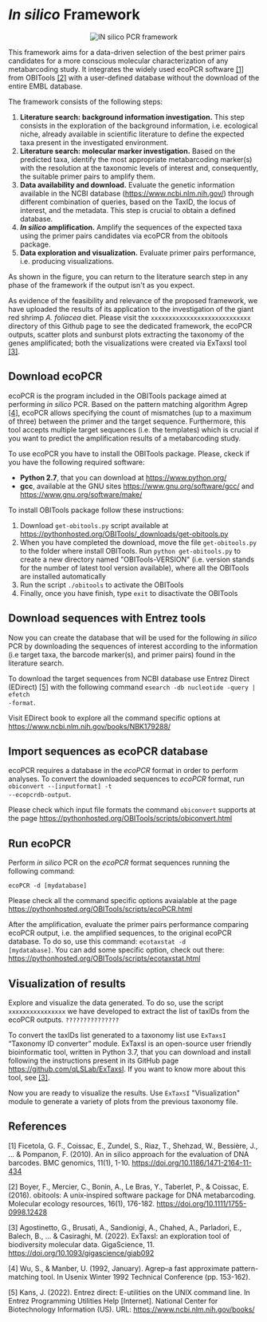 # *In silico* Framework 

<p align="center">
  <img src="https://user-images.githubusercontent.com/86804408/156333546-aca868b4-f3df-47d2-a148-9516b52ec0b4.jpg" alt="IN silico PCR framework"/>
</p>

This framework aims for a data-driven selection of the best primer pairs candidates for a more conscious molecular characterization of any metabarcoding study. It integrates the widely used ecoPCR software [[1]](https://bmcgenomics.biomedcentral.com/articles/10.1186/1471-2164-11-434) from OBITools [[2]](https://onlinelibrary.wiley.com/doi/full/10.1111/1755-0998.12428) with a user-defined database without the download of the entire EMBL database. 

The framework consists of the following steps: 
1. **Literature search: background information investigation.** This step consists in the exploration of the background information, i.e. ecological niche, already available in scientific literature to define the expected taxa present in the investigated environment.
2. **Literature search: molecular marker investigation.** Based on the predicted taxa, identify the most appropriate metabarcoding marker(s) with the resolution at the taxonomic levels of interest and, consequently, the suitable primer pairs to amplify them.
3. **Data availability and download.** Evaluate the genetic information available in the NCBI database (https://www.ncbi.nlm.nih.gov/) through different combination of queries, based on the TaxID, the locus of interest, and the metadata. This step is crucial to obtain a defined database.
4. ***In silico* amplification.** Amplify the sequences of the expected taxa using the primer pairs candidates via ecoPCR from the obitools package. 
5. **Data exploration and visualization.** Evaluate primer pairs performance, i.e. producing visualizations. 

As shown in the figure, you can return to the literature search step in any phase of the framework if the output isn't as you expect.

As evidence of the feasibility and relevance of the proposed framework, we have uploaded the results of its application to the investigation of the giant red shrimp *A. foliacea* diet. Please visit the <code>xxxxxxxxxxxxxxxxxxxxxxxxxxxx</code> directory of this Github page to see the dedicated framework, the ecoPCR outputs, scatter plots and sunburst plots extracting the taxonomy of the genes amplificated; both the visualizations were created via ExTaxsI tool [[3]](https://academic.oup.com/gigascience/article/doi/10.1093/gigascience/giab092/6514924?login=true).

## Download ecoPCR

ecoPCR is the program included in the OBITools package aimed at performing *in silico* PCR. Based on the pattern matching algorithm Agrep [[4]](https://www.usenix.org/legacy/publications/library/proceedings/wu.pdf), ecoPCR allows specifying the count of mismatches (up to a maximum of three) between the primer and the target sequence. Furthermore, this tool accepts multiple target sequences (i.e. the templates) which is crucial if you want to predict the amplification results of a metabarcoding study.

To use ecoPCR you have to install the OBITools package. Please, ckeck if you have the following required software:
* **Python 2.7**, that you can download at https://www.python.org/
* **gcc**, available at the GNU sites https://www.gnu.org/software/gcc/ and https://www.gnu.org/software/make/

To install OBITools package follow these instructions:
1.  Download <code>get-obitools.py</code> script available at https://pythonhosted.org/OBITools/_downloads/get-obitools.py
2.  When you have completed the download, move the file <code>get-obitools.py</code> to the folder where install OBITools. Run <code>python get-obitools.py</code> to create a new directory named "OBITools-VERSION" (i.e. version stands for the number of latest tool version available), where all the OBITools are installed automatically
3.  Run the script <code>./obitools</code> to activate the OBITools
4.  Finally, once you have finish, type <code>exit</code> to disactivate the OBITools

## Download sequences with Entrez tools

Now you can create the database that will be used for the following *in silico* PCR by downloading the sequences of interest according to the information (i.e  target taxa, the barcode marker(s), and primer pairs) found in the literature search. 

To download the target sequences from NCBI database use Entrez Direct (EDirect) [[5]](https://www.ncbi.nlm.nih.gov/books/NBK179288/) with the following command <code>esearch -db nucleotide -query | efetch -format</code>. 

Visit EDirect book to explore all the command specific options at https://www.ncbi.nlm.nih.gov/books/NBK179288/

## Import sequences as ecoPCR database

ecoPCR requires a database in the *ecoPCR* format in order to perform analyses. To convert the downloaded sequences to *ecoPCR* format, run <code>obiconvert --[inputformat] -t --ecopcrdb-output</code>. 

Please check which input file formats the command <code>obiconvert</code> supports at the page https://pythonhosted.org/OBITools/scripts/obiconvert.html

## Run ecoPCR

Perform *in silico* PCR on the *ecoPCR* format sequences running the following command:

<code>ecoPCR -d [mydatabase]</code>

Please check all the command specific options avaialable at the page https://pythonhosted.org/OBITools/scripts/ecoPCR.html 

After the amplification, evaluate the primer pairs performance comparing ecoPCR output, i.e. the amplified sequences, to the original ecoPCR database. To do so, use this command: <code>ecotaxstat -d [mydatabase]</code>. You can add some specific option, check out there: https://pythonhosted.org/OBITools/scripts/ecotaxstat.html

## Visualization of results

Explore and visualize the data generated. To do so, use the script <code>xxxxxxxxxxxxxxxx</code> we have developed to extract the list of taxIDs from the ecoPCR outputs. <code>???????????????</code>



To convert the taxIDs list generated to a taxonomy list use <code>ExTaxsI</code> “Taxonomy ID converter” module. ExTaxsI is an open-source user friendly bioinformatic tool, written in Python 3.7, that you can download and install following the instructions present in its GitHub page https://github.com/qLSLab/ExTaxsI. If you want to know more about this tool, see [[3]](https://academic.oup.com/gigascience/article/doi/10.1093/gigascience/giab092/6514924?login=true).

Now you are ready to visualize the results. Use <code>ExTaxsI</code> "Visualization" module to generate a variety of plots from the previous taxonomy file.

## References

[1] Ficetola, G. F., Coissac, E., Zundel, S., Riaz, T., Shehzad, W., Bessière, J., ... & Pompanon, F. (2010). An in silico approach for the evaluation of DNA barcodes. BMC genomics, 11(1), 1-10. https://doi.org/10.1186/1471-2164-11-434

[2] Boyer, F., Mercier, C., Bonin, A., Le Bras, Y., Taberlet, P., & Coissac, E. (2016). obitools: A unix‐inspired software package for DNA metabarcoding. Molecular ecology resources, 16(1), 176-182. https://doi.org/10.1111/1755-0998.12428

[3] Agostinetto, G., Brusati, A., Sandionigi, A., Chahed, A., Parladori, E., Balech, B., ... & Casiraghi, M. (2022). ExTaxsI: an exploration tool of biodiversity molecular data. GigaScience, 11. https://doi.org/10.1093/gigascience/giab092

[4] Wu, S., & Manber, U. (1992, January). Agrep–a fast approximate pattern-matching tool. In Usenix Winter 1992 Technical Conference (pp. 153-162). 

[5] Kans, J. (2022). Entrez direct: E-utilities on the UNIX command line. In Entrez Programming Utilities Help [Internet]. National Center for Biotechnology Information (US). URL: https://www.ncbi.nlm.nih.gov/books/

